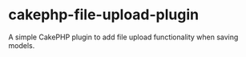 cakephp-file-upload-plugin
==========================

A simple CakePHP plugin to add file upload functionality when saving models.
